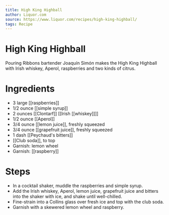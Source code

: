 ```yaml
---
title: High King Highball
author: Liquor.com
source: https://www.liquor.com/recipes/high-king-highball/
tags: Recipe
---
```

# High King Highball
Pouring Ribbons bartender Joaquín Simón makes the High King Highball with Irish whiskey, Aperol, raspberries and two kinds of citrus.
# Ingredients
- 3 large [[raspberries]]
- 1/2 ounce [[simple syrup]]
- 2 ounces [[Clontarf]] [[Irish [[whiskey]]]]
- 1/2 ounce [[Aperol]]
- 3/4 ounce [[lemon juice]], freshly squeezed
- 3/4 ounce [[grapefruit juice]], freshly squeezed
- 1 dash [[Peychaud's bitters]]
- [[Club soda]], to top
- Garnish: lemon wheel
- Garnish: [[raspberry]]
# Steps
- In a cocktail shaker, muddle the raspberries and simple syrup.
- Add the Irish whiskey, Aperol, lemon juice, grapefruit juice and bitters into the shaker with ice, and shake until well-chilled.
- Fine-strain into a Collins glass over fresh ice and top with the club soda.
- Garnish with a skewered lemon wheel and raspberry.
